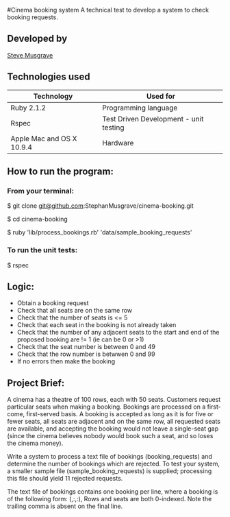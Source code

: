#Cinema booking system
A technical test to develop a system to check booking requests.

## Developed by
[Steve Musgrave]

## Technologies used
|Technology                 |Used for                        |
|--------------------------|--------------------------------|
|Ruby 2.1.2                |Programming language            |
|Rspec                     |Test Driven Development - unit testing  |
|Apple Mac and OS X 10.9.4 |Hardware          |

## How to run the program:

### From your terminal:

  $ git clone git@github.com:StephanMusgrave/cinema-booking.git

  $ cd cinema-booking

  $ ruby 'lib/process_bookings.rb' 'data/sample_booking_requests'

### To run the unit tests:
  $ rspec

## Logic:
- Obtain a booking request
- Check that all seats are on the same row
- Check that the number of seats is <= 5
- Check that each seat in the booking is not already taken
- Check that the number of any adjacent seats to the start and end of the proposed booking are != 1 (ie can be 0 or >1)
- Check that the seat number is between 0 and 49
- Check that the row number is betwwen 0 and 99
- If no errors then make the booking

## Project Brief:
A cinema has a theatre of 100 rows, each with 50 seats. Customers request particular seats when making a booking.
Bookings are processed on a first-come, first-served basis. A booking is accepted as long as it is for five or fewer
seats, all seats are adjacent and on the same row, all requested seats are available, and accepting the booking would
not leave a single-seat gap (since the cinema believes nobody would book such a seat, and so loses the cinema money).

Write a system to process a text file of bookings (booking_requests) and determine the number of bookings which are
rejected. To test your system, a smaller sample file (sample_booking_requests) is supplied; processing this file should
yield 11 rejected requests.

The text file of bookings contains one booking per line, where a booking is of the following form:
  (<id>,<index of first seat row>:<index of first seat within row>,<index of last seat row>:<index of last seat within row>),
Rows and seats are both 0-indexed. Note the trailing comma is absent on the final line.



[Steve Musgrave]:https://github.com/StephanMusgrave



